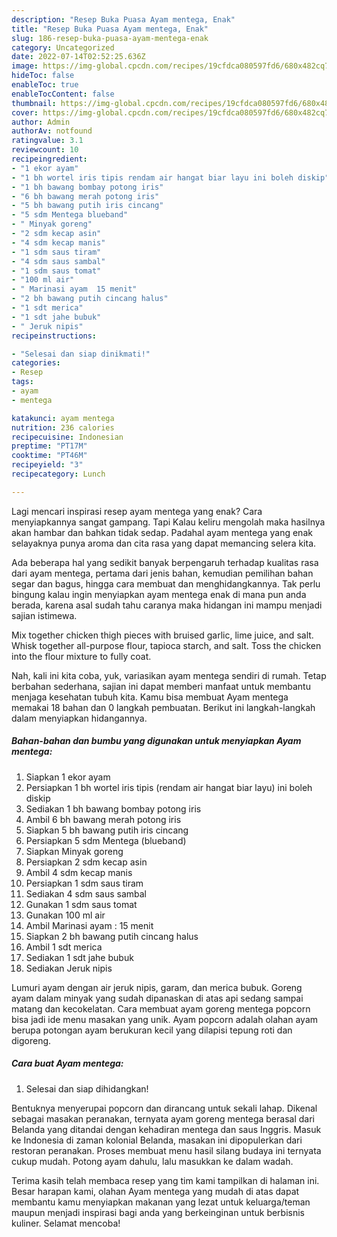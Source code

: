 ```yaml
---
description: "Resep Buka Puasa Ayam mentega, Enak"
title: "Resep Buka Puasa Ayam mentega, Enak"
slug: 186-resep-buka-puasa-ayam-mentega-enak
category: Uncategorized
date: 2022-07-14T02:52:25.636Z
image: https://img-global.cpcdn.com/recipes/19cfdca080597fd6/680x482cq70/ayam-mentega-foto-resep-utama.jpg
hideToc: false
enableToc: true
enableTocContent: false
thumbnail: https://img-global.cpcdn.com/recipes/19cfdca080597fd6/680x482cq70/ayam-mentega-foto-resep-utama.jpg
cover: https://img-global.cpcdn.com/recipes/19cfdca080597fd6/680x482cq70/ayam-mentega-foto-resep-utama.jpg
author: Admin
authorAv: notfound
ratingvalue: 3.1
reviewcount: 10
recipeingredient:
- "1 ekor ayam"
- "1 bh wortel iris tipis rendam air hangat biar layu ini boleh diskip"
- "1 bh bawang bombay potong iris"
- "6 bh bawang merah potong iris"
- "5 bh bawang putih iris cincang"
- "5 sdm Mentega blueband"
- " Minyak goreng"
- "2 sdm kecap asin"
- "4 sdm kecap manis"
- "1 sdm saus tiram"
- "4 sdm saus sambal"
- "1 sdm saus tomat"
- "100 ml air"
- " Marinasi ayam  15 menit"
- "2 bh bawang putih cincang halus"
- "1 sdt merica"
- "1 sdt jahe bubuk"
- " Jeruk nipis"
recipeinstructions:

- "Selesai dan siap dinikmati!"
categories:
- Resep
tags:
- ayam
- mentega

katakunci: ayam mentega 
nutrition: 236 calories
recipecuisine: Indonesian
preptime: "PT17M"
cooktime: "PT46M"
recipeyield: "3"
recipecategory: Lunch

---
```



Lagi mencari inspirasi resep ayam mentega yang enak? Cara menyiapkannya sangat gampang. Tapi Kalau keliru mengolah maka hasilnya akan hambar dan bahkan tidak sedap. Padahal ayam mentega yang enak selayaknya punya aroma dan cita rasa yang dapat memancing selera kita.


Ada beberapa hal yang sedikit banyak berpengaruh terhadap kualitas rasa dari ayam mentega, pertama dari jenis bahan, kemudian pemilihan bahan segar dan bagus, hingga cara membuat dan menghidangkannya. Tak perlu bingung kalau ingin menyiapkan ayam mentega enak di mana pun anda berada, karena asal sudah tahu caranya maka hidangan ini mampu menjadi sajian istimewa.

Mix together chicken thigh pieces with bruised garlic, lime juice, and salt. Whisk together all-purpose flour, tapioca starch, and salt. Toss the chicken into the flour mixture to fully coat.


Nah, kali ini kita coba, yuk, variasikan ayam mentega sendiri di rumah. Tetap berbahan sederhana, sajian ini dapat memberi manfaat untuk membantu menjaga kesehatan tubuh kita. Kamu bisa membuat Ayam mentega memakai 18 bahan dan 0 langkah pembuatan. Berikut ini langkah-langkah dalam menyiapkan hidangannya.

<!--inarticleads1-->

##### Bahan-bahan dan bumbu yang digunakan untuk menyiapkan Ayam mentega:

1. Siapkan 1 ekor ayam
1. Persiapkan 1 bh wortel iris tipis (rendam air hangat biar layu) ini boleh diskip
1. Sediakan 1 bh bawang bombay potong iris
1. Ambil 6 bh bawang merah potong iris
1. Siapkan 5 bh bawang putih iris cincang
1. Persiapkan 5 sdm Mentega (blueband)
1. Siapkan  Minyak goreng
1. Persiapkan 2 sdm kecap asin
1. Ambil 4 sdm kecap manis
1. Persiapkan 1 sdm saus tiram
1. Sediakan 4 sdm saus sambal
1. Gunakan 1 sdm saus tomat
1. Gunakan 100 ml air
1. Ambil  Marinasi ayam : 15 menit
1. Siapkan 2 bh bawang putih cincang halus
1. Ambil 1 sdt merica
1. Sediakan 1 sdt jahe bubuk
1. Sediakan  Jeruk nipis


Lumuri ayam dengan air jeruk nipis, garam, dan merica bubuk. Goreng ayam dalam minyak yang sudah dipanaskan di atas api sedang sampai matang dan kecokelatan. Cara membuat ayam goreng mentega popcorn bisa jadi ide menu masakan yang unik. Ayam popcorn adalah olahan ayam berupa potongan ayam berukuran kecil yang dilapisi tepung roti dan digoreng. 

<!--inarticleads2-->

##### Cara buat Ayam mentega:


1. Selesai dan siap dihidangkan!

Bentuknya menyerupai popcorn dan dirancang untuk sekali lahap. Dikenal sebagai masakan peranakan, ternyata ayam goreng mentega berasal dari Belanda yang ditandai dengan kehadiran mentega dan saus Inggris. Masuk ke Indonesia di zaman kolonial Belanda, masakan ini dipopulerkan dari restoran peranakan. Proses membuat menu hasil silang budaya ini ternyata cukup mudah. Potong ayam dahulu, lalu masukkan ke dalam wadah. 

Terima kasih telah membaca resep yang tim kami tampilkan di halaman ini. Besar harapan kami, olahan Ayam mentega yang mudah di atas dapat membantu kamu menyiapkan makanan yang lezat untuk keluarga/teman maupun menjadi inspirasi bagi anda yang berkeinginan untuk berbisnis kuliner. Selamat mencoba!
